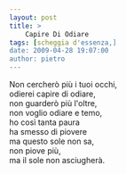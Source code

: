 ```yaml
---
layout: post
title: >
    Capire Di Odiare
tags: [scheggia d'essenza,]
date: 2009-04-28 19:07:00
author: pietro
---
```

Non cercherò più i tuoi occhi,<br/>odierei capire di odiare,<br/>non guarderò più l'oltre,<br/>non voglio odiare e temo,<br/>ho così tanta paura<br/>ha smesso di piovere<br/>ma questo sole non sa,<br/>non piove più,<br/>ma il sole non asciugherà.
